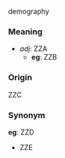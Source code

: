 demography
### Meaning
+ _adj_: ZZA
	+ __eg__: ZZB

### Origin

ZZC

### Synonym

__eg__: ZZD

+ ZZE


